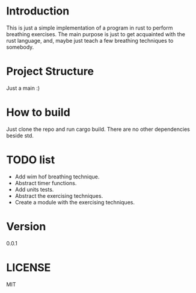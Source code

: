 # Introduction
This is just a simple implementation of a program in rust to perform breathing exercises.
The main purpose is just to get acquainted with the rust language, and, maybe just teach a few breathing techniques to somebody.

# Project Structure
Just a main :)

# How to build
Just clone the repo and run cargo build. There are no other dependencies beside std.

# TODO list
- Add wim hof breathing technique.
- Abstract timer functions.
- Add units tests.
- Abstract the exercising techniques. 
- Create a module with the exercising techniques. 

# Version
0.0.1

# LICENSE
MIT 